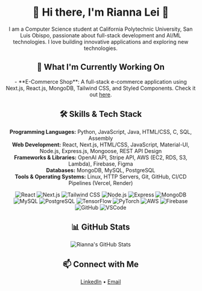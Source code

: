 <h1 align="center">🌟 Hi there, I'm Rianna Lei 🌟</h1>

<p align="center">
I am a Computer Science student at California Polytechnic University, San Luis Obispo, passionate about full-stack development and AI/ML technologies. I love building innovative applications and exploring new technologies.
</p>

<h2 align="center">🌱 What I'm Currently Working On</h2>

<p align="center">
- **E-Commerce Shop**: A full-stack e-commerce application using Next.js, React.js, MongoDB, Tailwind CSS, and Styled Components. Check it out <a href="https://github.com/riannalei/E-Commerce-Shop.git">here</a>.
</p>

<h2 align="center">🛠 Skills & Tech Stack</h2>

<p align="center">
  <strong>Programming Languages:</strong> Python, JavaScript, Java, HTML/CSS, C, SQL, Assembly<br>
  <strong>Web Development:</strong> React, Next.js, HTML/CSS, JavaScript, Material-UI, Node.js, Express.js, Mongoose, REST API Design<br>
  <strong>Frameworks & Libraries:</strong> OpenAI API, Stripe API, AWS (EC2, RDS, S3, Lambda), Firebase, Figma<br>
  <strong>Databases:</strong> MongoDB, MySQL, PostgreSQL<br>
  <strong>Tools & Operating Systems:</strong> Linux, HTTP Servers, Git, GitHub, CI/CD Pipelines (Vercel, Render)<br>
</p>

<p align="center">
  <!-- Icons for the Tech Stack -->
  <img src="https://img.shields.io/badge/Frontend-React-blue?style=flat-square&logo=react" alt="React" />
  <img src="https://img.shields.io/badge/Frontend-Next.js-black?style=flat-square&logo=next.js" alt="Next.js" />
  <img src="https://img.shields.io/badge/Frontend-Tailwind%20CSS-38B2AC?style=flat-square&logo=tailwind-css" alt="Tailwind CSS" />
  <img src="https://img.shields.io/badge/Backend-Node.js-green?style=flat-square&logo=node.js" alt="Node.js" />
  <img src="https://img.shields.io/badge/Backend-Express-black?style=flat-square&logo=express" alt="Express" />
  <img src="https://img.shields.io/badge/Database-MongoDB-green?style=flat-square&logo=mongodb" alt="MongoDB" />
  <img src="https://img.shields.io/badge/Database-MySQL-blue?style=flat-square&logo=mysql" alt="MySQL" />
  <img src="https://img.shields.io/badge/Database-PostgreSQL-blue?style=flat-square&logo=postgresql" alt="PostgreSQL" />
  <img src="https://img.shields.io/badge/AI%2FML-TensorFlow-orange?style=flat-square&logo=tensorflow" alt="TensorFlow" />
  <img src="https://img.shields.io/badge/AI%2FML-PyTorch-red?style=flat-square&logo=pytorch" alt="PyTorch" />
  <img src="https://img.shields.io/badge/DevOps-AWS-orange?style=flat-square&logo=amazon-aws" alt="AWS" />
  <img src="https://img.shields.io/badge/DevOps-Firebase-FFCA28?style=flat-square&logo=firebase" alt="Firebase" />
  <img src="https://img.shields.io/badge/Tools-GitHub-black?style=flat-square&logo=github" alt="GitHub" />
  <img src="https://img.shields.io/badge/Tools-VSCode-blue?style=flat-square&logo=visual-studio-code" alt="VSCode" />
</p>


<h2 align="center">📊 GitHub Stats</h2>

<p align="center">
  <img src="https://github-readme-stats.vercel.app/api?username=riannalei&show_icons=true&theme=radical" alt="Rianna's GitHub Stats" />
</p>

<h2 align="center">📫 Connect with Me</h2>

<p align="center">
  <a href="https://www.linkedin.com/in/rianna-lei-6b6664216/">LinkedIn</a> • <a href="mailto:rxlei@calpoly.edu">Email</a>
</p>
